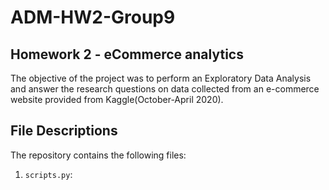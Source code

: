 # ADM-HW2-Group9
## Homework 2 - eCommerce analytics

The objective of the project was to perform an Exploratory Data Analysis and answer the research questions on data collected from an e-commerce website provided from Kaggle(October-April 2020).

## File Descriptions

The repository contains the following files:

1. `scripts.py`:
